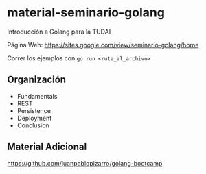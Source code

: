# material-seminario-golang
Introducción a Golang para la TUDAI

Página Web: https://sites.google.com/view/seminario-golang/home

Correr los ejemplos con `go run <ruta_al_archivo>`

## Organización
- Fundamentals
- REST
- Persistence
- Deployment
- Conclusion

## Material Adicional
https://github.com/juanpablopizarro/golang-bootcamp 
